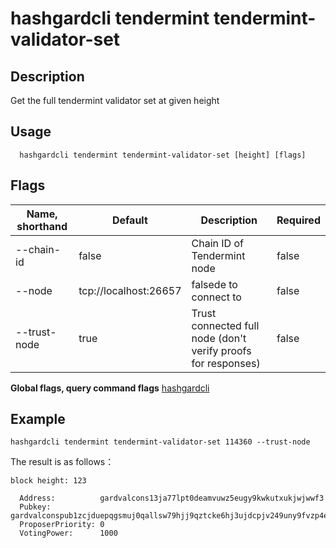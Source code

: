 # hashgardcli tendermint tendermint-validator-set

## Description

Get the full tendermint validator set at given height

## Usage

```shell
  hashgardcli tendermint tendermint-validator-set [height] [flags]
```

## Flags

| Name, shorthand  | Default               | Description            | Required               |
| ------------ | --------------------- | -------------------------- | ---------------------- |
| --chain-id   | false                    | Chain ID of Tendermint node                     | false|
| --node       | tcp://localhost:26657 | falsede to connect to                      | false        |
| --trust-node | true        | Trust connected full node (don't verify proofs for responses)| false |

**Global flags, query command flags** [hashgardcli](../README.md)

## Example

```shell
hashgardcli tendermint tendermint-validator-set 114360 --trust-node
```

The result is as follows：

```shell
block height: 123

  Address:          gardvalcons13ja77lpt0deamvuwz5eugy9kwkutxukjwjwwf3
  Pubkey:           gardvalconspub1zcjduepqgsmuj0qallsw79hjj9qztcke6hj3ujdcpjv249uny9fvzp4eulms0tqvgs
  ProposerPriority: 0
  VotingPower:      1000

```
